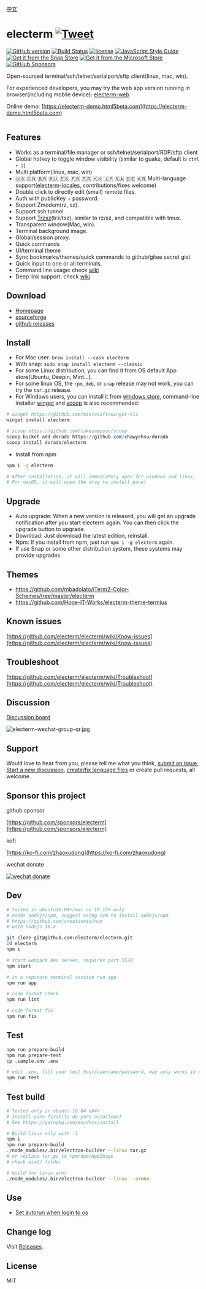 <h1 align="center" style="padding-top: 60px;padding-bottom: 40px;">
    <a href="https://electerm.html5beta.com">
        <img src="https://github.com/electerm/electerm-resource/raw/master/static/images/electerm.png", alt="" />
    </a>
</h1>

[中文](README_cn.md)

# electerm [![Tweet](https://img.shields.io/twitter/url/http/shields.io.svg?style=social)](https://twitter.com/intent/tweet?text=Open%20sourced%20terminal%2Fssh%2Fsftp%20client(linux%2C%20mac%2C%20win)&url=https%3A%2F%2Fgithub.com%2Felecterm%2Felecterm&hashtags=electerm,ssh,terminal,sftp)

[![GitHub version](https://img.shields.io/github/release/electerm/electerm/all.svg)](https://github.com/electerm/electerm/releases)
[![Build Status](https://github.com/electerm/electerm/actions/workflows/mac-test-1.yml/badge.svg)](https://github.com/electerm/electerm/actions)
[![license](https://img.shields.io/github/license/electerm/electerm.svg)](https://github.com/electerm/electerm/blob/master/LICENSE)
[![JavaScript Style Guide](https://img.shields.io/badge/code_style-standard-brightgreen.svg)](https://standardjs.com)
[![Get it from the Snap Store](https://img.shields.io/badge/Snap-Store-green)](https://snapcraft.io/electerm)
[![Get it from the Microsoft Store](https://img.shields.io/badge/Microsoft-Store-blue)](https://www.microsoft.com/store/apps/9NCN7272GTFF)
[![GitHub Sponsors](https://img.shields.io/github/sponsors/electerm?label=Sponsors)](https://github.com/sponsors/electerm)

Open-sourced terminal/ssh/telnet/serialport/sftp client(linux, mac, win).

For experienced developers, you may try the web app version running in browser(including mobile device): [electerm-web](https://github.com/electerm/electerm-web)

Online demo: [https://electerm-demo.html5beta.com](https://electerm-demo.html5beta.com)

<div align="center">
  <img src="https://github.com/electerm/electerm-resource/raw/master/static/images/electerm.gif", alt="" />
</div>

## Features

- Works as a terminal/file manager or ssh/telnet/serialport/RDP/sftp client
- Global hotkey to toggle window visibility (similar to guake, default is `ctrl + 2`)
- Multi platform(linux, mac, win)
- 🇺🇸 🇨🇳 🇧🇷 🇷🇺 🇪🇸 🇫🇷 🇹🇷 🇭🇰 🇯🇵 🇸🇦 🇩🇪 🇰🇷 Multi-language support([electerm-locales](https://github.com/electerm/electerm-locales), contributions/fixes welcome)
- Double click to directly edit (small) remote files.
- Auth with publicKey + password.
- Support Zmodem(rz, sz).
- Support ssh tunnel.
- Support [Trzsz](https://github.com/trzsz/trzsz)(trz/tsz), similar to rz/sz, and compatible with tmux.
- Transparent window(Mac, win).
- Terminal background image.
- Global/session proxy.
- Quick commands
- UI/terminal theme
- Sync bookmarks/themes/quick commands to github/gitee secret gist
- Quick input to one or all terminals.
- Command line usage: check [wiki](https://github.com/electerm/electerm/wiki/Command-line-usage)
- Deep link support: check [wiki](https://github.com/electerm/electerm/wiki/Deep-link-support)

## Download

- [Homepage](https://electerm.html5beta.com)
- [sourceforge](https://sourceforge.net/projects/electerm.mirror/files/)
- [github releases](https://github.com/electerm/electerm/releases)

## Install

- For Mac user: `brew install --cask electerm`
- With snap: `sudo snap install electerm --classic`
- For some Linux distribution, you can find it from OS default App store(Ubuntu, Deepin, Mint...).
- For some linux OS, the `rpm`, `deb`, or `snap` release may not work, you can try the `tar.gz` release.
- For Windows users, you can install it from [windows store](https://www.microsoft.com/store/apps/9NCN7272GTFF), command-line installer [winget](https://github.com/microsoft/winget-cli) and [scoop](https://github.com/lukesampson/scoop) is also recommended:

```powershell
# winget https://github.com/microsoft/winget-cli
winget install electerm

# scoop https://github.com/lukesampson/scoop
scoop bucket add dorado https://github.com/chawyehsu/dorado
scoop install dorado/electerm
```

- Install from npm

```bash
npm i -g electerm

# After installation, it will immediately open for windows and linux,
# For macOS, it will open the drag to install panel

```

## Upgrade

- Auto upgrade: When a new version is released, you will get an upgrade notification after you start electerm again. You can then click the upgrade button to upgrade.
- Download: Just download the latest edition, reinstall.
- Npm: If you install from npm, just run `npm i -g electerm` again.
- If use Snap or some other distribution system, these systems may provide upgrades.

## Themes

- https://github.com/mbadolato/iTerm2-Color-Schemes/tree/master/electerm
- https://github.com/Hope-IT-Works/electerm-theme-termius

## Known issues

[https://github.com/electerm/electerm/wiki/Know-issues](https://github.com/electerm/electerm/wiki/Know-issues)

## Troubleshoot

[https://github.com/electerm/electerm/wiki/Troubleshoot](https://github.com/electerm/electerm/wiki/Troubleshoot)

## Discussion

[Discussion board](https://github.com/electerm/electerm/discussions)

![electerm-wechat-group-qr.jpg](https://electerm.html5beta.com/electerm-wechat-group-qr.jpg)

## Support

Would love to hear from you, please tell me what you think, [submit an issue](https://github.com/electerm/electerm/issues), [Start a new discussion](https://github.com/electerm/electerm/discussions/new), [create/fix language files](https://github.com/electerm/electerm-locales) or create pull requests, all welcome.

## Sponsor this project

github sponsor

[https://github.com/sponsors/electerm](https://github.com/sponsors/electerm)

kofi

[https://ko-fi.com/zhaoxudong](https://ko-fi.com/zhaoxudong)

wechat donate

[![wechat donate](https://electerm.html5beta.com/electerm-wechat-donate.png)](https://github.com/electerm)

## Dev

```bash
# tested in ubuntu16.04+/mac os 10.13+ only
# needs nodejs/npm, suggest using nvm to install nodejs/npm
# https://github.com/creationix/nvm
# with nodejs 18.x

git clone git@github.com:electerm/electerm.git
cd electerm
npm i

# start webpack dev server, requires port 5570
npm start

# in a separate terminal session run app
npm run app

# code format check
npm run lint

# code format fix
npm run fix
```

## Test

```bash
npm run prepare-build
npm run prepare-test
cp .sample.env .env

# edit .env, fill your test host/username/password, may only works in mac OS
npm run test
```

## Test build

```bash
# Tested only in ubuntu 16.04 x64+
# Install yarn first(to do yarn autoclean)
# See https://yarnpkg.com/en/docs/install

# Build linux only with -l
npm i
npm run prepare-build
./node_modules/.bin/electron-builder --linux tar.gz
# or replace tar.gz to rpm/deb/AppImage
# check dist/ folder

# build for linux arm/
./node_modules/.bin/electron-builder --linux --arm64
```

## Use

- [Set autorun when login to os](https://github.com/electerm/electerm/wiki/Autorun-electerm-when-login-to-os)

## Change log

Visit [Releases](https://github.com/electerm/electerm/releases).

## License

MIT

